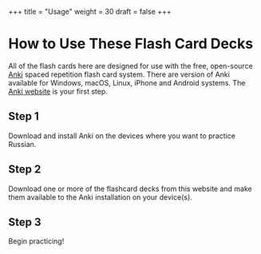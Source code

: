 +++
title = "Usage"
weight = 30
draft = false
+++

# How to Use These Flash Card Decks
All of the flash cards here are designed for use with the free, open-source [Anki][1] 
spaced repetition flash card system.  There are version of Anki available for Windows,
macOS, Linux, iPhone and Android systems.  The [Anki website][1] is your first step.

## Step 1
Download and install Anki on the devices where you want to practice Russian.

## Step 2
Download one or more of the flashcard decks from this website and make
them available to the Anki installation on your device(s).

## Step 3
Begin practicing!

[1]: https://www.ankiapp.com/
